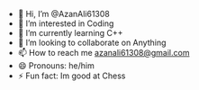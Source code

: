 - 👋 Hi, I’m @AzanAli61308
- 👀 I’m interested in Coding
- 🌱 I’m currently learning C++
- 💞️ I’m looking to collaborate on Anything
- 📫 How to reach me azanali61308@gmail.com
- 😄 Pronouns: he/him
- ⚡ Fun fact: Im good at Chess

<!---
AzanAli61308/AzanAli61308 is a ✨ special ✨ repository because its `README.md` (this file) appears on your GitHub profile.
You can click the Preview link to take a look at your changes.
--->
